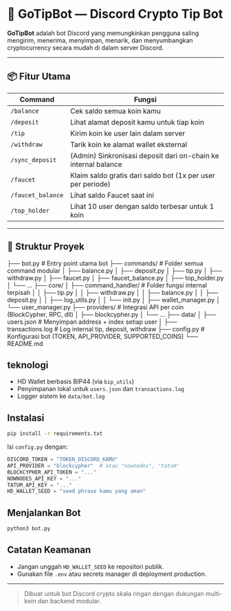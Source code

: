 # 🚀 GoTipBot — Discord Crypto Tip Bot

**GoTipBot** adalah bot Discord yang memungkinkan pengguna saling mengirim, menerima, menyimpan, menarik, dan menyumbangkan cryptocurrency secara mudah di dalam server Discord.

---

## 📦 Fitur Utama

| Command               | Fungsi                                                                 |
|-----------------------|------------------------------------------------------------------------|
| `/balance`            | Cek saldo semua koin kamu                                              |
| `/deposit`            | Lihat alamat deposit kamu untuk tiap koin                              |
| `/tip`                | Kirim koin ke user lain dalam server                                   |
| `/withdraw`           | Tarik koin ke alamat wallet eksternal                                  |
| `/sync_deposit`       | (Admin) Sinkronisasi deposit dari on-chain ke internal balance         |
| `/faucet`             | Klaim saldo gratis dari saldo bot (1x per user per periode)            |
| `/faucet_balance`     | Lihat saldo Faucet saat ini                                            |
| `/top_holder`         | Lihat 10 user dengan saldo terbesar untuk 1 koin                       |


---

## 📁 Struktur Proyek
├── bot.py # Entry point utama bot
├── commands/ # Folder semua command modular
│ ├── balance.py
│ ├── deposit.py
│ ├── tip.py
│ ├── withdraw.py
│ ├── faucet.py
│ ├── faucet_balance.py
│ ├── top_holder.py
│ └── ...
├── core/
│ ├── command_handler/ # Folder fungsi internal terpisah
│ │ ├── tip.py
│ │ ├── withdraw.py
│ │ ├── balance.py
│ │ ├── deposit.py
│ │ ├── log_utils.py
│ │ └── init.py
│ ├── wallet_manager.py
│ └── user_manager.py
├── providers/ # Integrasi API per coin (BlockCypher, RPC, dll)
│ ├── blockcypher.py
│ └── ...
├── data/
│ ├── users.json # Menyimpan address + index setiap user
│ ├── transactions.log # Log internal tip, deposit, withdraw
├── config.py # Konfigurasi bot (TOKEN, API_PROVIDER, SUPPORTED_COINS)
└── README.md


## teknologi

* HD Wallet berbasis BIP44 (via `bip_utils`)
* Penyimpanan lokal untuk `users.json` dan `transactions.log`
* Logger sistem ke `data/bot.log`

## Instalasi

```bash
pip install -r requirements.txt
```

Isi `config.py` dengan:

```python
DISCORD_TOKEN = "TOKEN_DISCORD_KAMU"
API_PROVIDER = "blockcypher"  # atau "nownodes", "tatum"
BLOCKCYPHER_API_TOKEN = "..."
NOWNODES_API_KEY = "..."
TATUM_API_KEY = "..."
HD_WALLET_SEED = "seed phrase kamu yang aman"
```

## Menjalankan Bot

```bash
python3 bot.py
```

## Catatan Keamanan

* Jangan unggah `HD_WALLET_SEED` ke repositori publik.
* Gunakan file `.env` atau secrets manager di deployment production.

---

> Dibuat untuk bot Discord crypto skala ringan dengan dukungan multi-koin dan backend modular.


